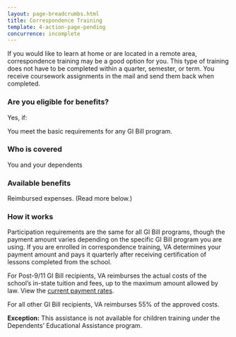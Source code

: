 ```yaml
---
layout: page-breadcrumbs.html
title: Correspondence Training
template: 4-action-page-pending
concurrence: incomplete
---
```


<div class="va-introtext">

If you would like to learn at home or are located in a remote area, correspondence training may be a good option for you. This type of training does not have to be completed within a quarter, semester, or term. You receive coursework assignments in the mail and send them back when completed.

</div>


<div class="feature" markdown="1">

### Are you eligible for benefits?
Yes, if:

You meet the basic requirements for any GI Bill program.

### Who is covered
You and your dependents
</div>

### Available benefits

Reimbursed expenses. (Read more below.)

### How it works

Participation requirements are the same for all GI Bill programs, though the payment amount varies depending on the specific GI Bill program you are using. If you are enrolled in correspondence training, VA determines your payment amount and pays it quarterly after receiving certification of lessons completed from the school.

For Post-9/11 GI Bill recipients, VA reimburses the actual costs of the school’s in-state tuition and fees, up to the maximum amount allowed by law. View the [current payment rates](http://www.benefits.va.gov/gibill/resources/benefits_resources/rate_tables.asp).

For all other GI Bill recipients, VA reimburses 55% of the approved costs.

**Exception:** This assistance is not available for children training under the Dependents’ Educational Assistance program.
